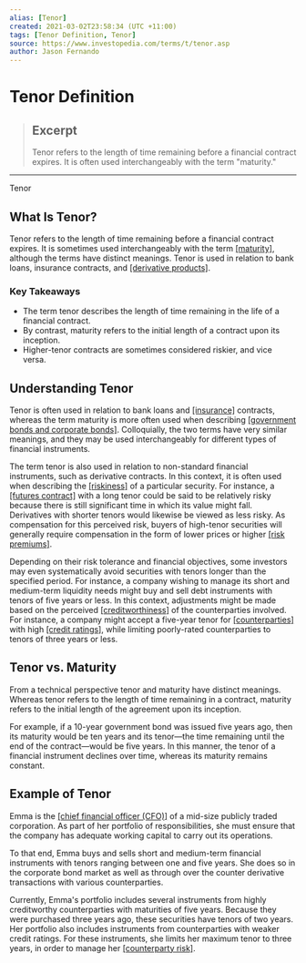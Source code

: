 ```yaml
---
alias: [Tenor]
created: 2021-03-02T23:58:34 (UTC +11:00)
tags: [Tenor Definition, Tenor]
source: https://www.investopedia.com/terms/t/tenor.asp
author: Jason Fernando
---
```


# Tenor Definition

> ## Excerpt
> Tenor refers to the length of time remaining before a financial contract expires. It is often used interchangeably with the term "maturity."

---

Tenor
## What Is Tenor?

Tenor refers to the length of time remaining before a financial contract expires. It is sometimes used interchangeably with the term [[maturity]](https://www.investopedia.com/terms/m/maturity.asp), although the terms have distinct meanings. Tenor is used in relation to bank loans, insurance contracts, and [[derivative products]](https://www.investopedia.com/terms/d/derivative.asp).

### Key Takeaways

-   The term tenor describes the length of time remaining in the life of a financial contract.
-   By contrast, maturity refers to the initial length of a contract upon its inception.
-   Higher-tenor contracts are sometimes considered riskier, and vice versa.

## Understanding Tenor

Tenor is often used in relation to bank loans and [[insurance]](https://www.investopedia.com/insurance-4427716) contracts, whereas the term maturity is more often used when describing [[government bonds and corporate bonds]](https://www.investopedia.com/bonds-4689778). Colloquially, the two terms have very similar meanings, and they may be used interchangeably for different types of financial instruments.

The term tenor is also used in relation to non-standard financial instruments, such as derivative contracts. In this context, it is often used when describing the [[riskiness]](https://www.investopedia.com/terms/r/risk.asp) of a particular security. For instance, a [[futures contract]](https://www.investopedia.com/terms/f/futures.asp) with a long tenor could be said to be relatively risky because there is still significant time in which its value might fall. Derivatives with shorter tenors would likewise be viewed as less risky. As compensation for this perceived risk, buyers of high-tenor securities will generally require compensation in the form of lower prices or higher [[risk premiums]](https://www.investopedia.com/terms/r/riskpremium.asp).

Depending on their risk tolerance and financial objectives, some investors may even systematically avoid securities with tenors longer than the specified period. For instance, a company wishing to manage its short and medium-term liquidity needs might buy and sell debt instruments with tenors of five years or less. In this context, adjustments might be made based on the perceived [[creditworthiness]](https://www.investopedia.com/terms/c/credit-worthiness.asp) of the counterparties involved. For instance, a company might accept a five-year tenor for [[counterparties]](https://www.investopedia.com/terms/c/counterparty.asp) with high [[credit ratings]](https://www.investopedia.com/terms/c/creditrating.asp), while limiting poorly-rated counterparties to tenors of three years or less.

## Tenor vs. Maturity

From a technical perspective tenor and maturity have distinct meanings. Whereas tenor refers to the length of time remaining in a contract, maturity refers to the initial length of the agreement upon its inception.

For example, if a 10-year government bond was issued five years ago, then its maturity would be ten years and its tenor—the time remaining until the end of the contract—would be five years. In this manner, the tenor of a financial instrument declines over time, whereas its maturity remains constant.

## Example of Tenor

Emma is the [[chief financial officer (CFO)]](https://www.investopedia.com/terms/c/cfo.asp) of a mid-size publicly traded corporation. As part of her portfolio of responsibilities, she must ensure that the company has adequate working capital to carry out its operations.

To that end, Emma buys and sells short and medium-term financial instruments with tenors ranging between one and five years. She does so in the corporate bond market as well as through over the counter derivative transactions with various counterparties.

Currently, Emma's portfolio includes several instruments from highly creditworthy counterparties with maturities of five years. Because they were purchased three years ago, these securities have tenors of two years. Her portfolio also includes instruments from counterparties with weaker credit ratings. For these instruments, she limits her maximum tenor to three years, in order to manage her [[counterparty risk]](https://www.investopedia.com/terms/c/counterpartyrisk.asp).
